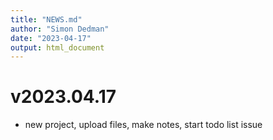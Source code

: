 ```yaml
---
title: "NEWS.md"
author: "Simon Dedman"
date: "2023-04-17"
output: html_document
---
```

# v2023.04.17
* new project, upload files, make notes, start todo list issue

<!-- If an item is related to an issue in GitHub, include the issue number in parentheses, e.g. (#​10).
If an item is related to a pull request, include the pull request number and the author, e.g. (#​101, @hadley).
Doing this makes it easy to navigate to the relevant issues on GitHub.-->
